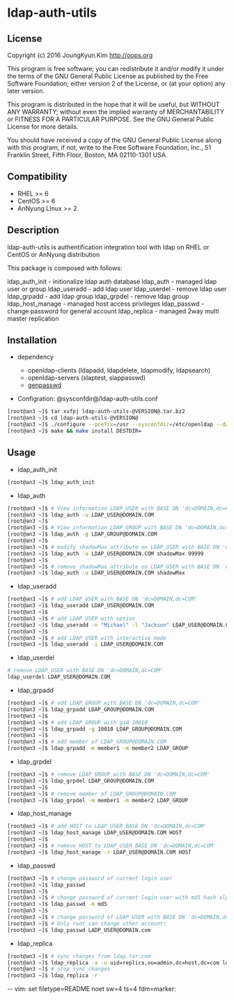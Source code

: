 ldap-auth-utils
====

## License

Copyright (c) 2016 JoungKyun.Kim <http://oops.org>

This program is free software; you can redistribute it and/or modify
it under the terms of the GNU General Public License as published by
the Free Software Foundation; either version 2 of the License, or
(at your option) any later version.

This program is distributed in the hope that it will be useful,
but WITHOUT ANY WARRANTY; without even the implied warranty of
MERCHANTABILITY or FITNESS FOR A PARTICULAR PURPOSE.  See the
GNU General Public License for more details.

You should have received a copy of the GNU General Public License along
with this program; if not, write to the Free Software Foundation, Inc.,
51 Franklin Street, Fifth Floor, Boston, MA 02110-1301 USA.

## Compatibility
 * RHEL >= 6
 * CentOS >= 6
 * AnNyung LInux >= 2

## Description

ldap-auth-utils is authentification integration tool with ldap
on RHEL or CentOS or AnNyung distribution

This package is composed with follows:

   ldap_auth_init     - initionalize ldap auth database
   ldap_auth          - managed ldap user or group
   ldap_useradd       - add ldap user
   ldap_userdel       - remove ldap user
   ldap_grpadd        - add ldap group
   ldap_grpdel        - remove ldap group
   ldap_host_manage   - managed host access privileges
   ldap_passwd        - change password for general account
   ldap_replica       - managed 2way multi master replication

## Installation

  * dependency
    * openldap-clients (ldapadd, ldapdelete, ldapmodify, ldapsearch)
    * openldap-servers (slaptest, slappasswd)
    * [genpasswd](https://github.com/Joungkyun/genpasswd)

  * Configration: @sysconfdir@/ldap-auth-utils.conf

```bash
[root@an3 ~]$ tar xvfpj ldap-auth-utils-@VERSION@.tar.bz2
[root@an3 ~]$ cd ldap-auth-utils-@VERSION@
[root@an3 ~]$ ./configure --prefix=/usr --sysconfdir=/etc/openldap --datadir=/usr/share
[root@an3 ~]$ make && make install DESTDIR=
```
## Usage

  * ldap_auth_init
   ```bash
[root@an3 ~]$ ldap_auth_init
```
  * ldap_auth
   ```bash
[root@an3 ~]$ # View information LDAP_USER with BASE DN 'dc=DOMAIN,dc=COM'
[root@an3 ~]$ ldap_auth -u LDAP_USER@DOMAIN.COM
[root@an3 ~]$
[root@an3 ~]$ # View information LDAP_GROUP with BASE DN 'dc=DOMAIN,dc=COM'
[root@an3 ~]$ ldap_auth -g LDAP_GROUP@DOMAIN.COM
[root@an3 ~]$
[root@an3 ~]$ # modify shadowMax attribute on LDAP_USER with BASE DN 'dc=DOMAIN,dc=COM'
[root@an3 ~]$ ldap_auth -u LDAP_USER@DOMAIN.COM shadowMax 99999
[root@an3 ~]$
[root@an3 ~]$ # remove shadowMax attribute on LDAP_USER with BASE DN 'dc=DOMAIN,dc=COM'
[root@an3 ~]$ ldap_auth -u LDAP_USER@DOMAIN.COM shadowMax

```
  * ldap_useradd
   ```bash
[root@an3 ~]$ # add LDAP_USER with BASE DN 'dc=DOMAIN,dc=COM'
[root@an3 ~]$ ldap_useradd LDAP_USER@DOMAIN.COM
[root@an3 ~]$
[root@an3 ~]$ # add LDAP_USER with option
[root@an3 ~]$ ldap_useradd -n "Michael" -l "Jackson" LDAP_USER@DOMAIN.COM
[root@an3 ~]$
[root@an3 ~]$ # add LDAP_USER with interactive mode
[root@an3 ~]$ ldap_useradd -i LDAP_USER@DOMAIN.COM
```
  * ldap_userdel
   ```bash
# remove LDAP_USER with BASE DN 'dc=DOMAIN,dc=COM'
ldap_userdel LDAP_USER@DOMAIN.COM
```
  * ldap_grpadd
   ```bash
[root@an3 ~]$ # add LDAP_GROUP with BASE DN 'dc=DOMAIN,dc=COM'
[root@an3 ~]$ ldap_grpadd LDAP_GROUP@DOMAIN.COM
[root@an3 ~]$
[root@an3 ~]$ # add LDAP_GROUP with gid 10010
[root@an3 ~]$ ldap_grpadd -g 10010 LDAP_GROUP@DOMAIN.COM
[root@an3 ~]$
[root@an3 ~]$ # add member of LDAP_GROUP@DOMAIN.COM
[root@an3 ~]$ ldap_grpadd -m member1 -m member2 LDAP_GROUP
```
  * ldap_grpdel
   ```bash
[root@an3 ~]$ # remove LDAP_GROUP with BASE DN 'dc=DOMAIN,dc=COM'
[root@an3 ~]$ ldap_grpdel LDAP_GROUP@DOMAIN.COM
[root@an3 ~]$
[root@an3 ~]$ # remove member of LDAP_GROUP@DOMAIN.COM
[root@an3 ~]$ ldap_grpdel -m member1 -m member2 LDAP_GROUP
```
  * ldap_host_manage
   ```bash
[root@an3 ~]$ # add HOST to LDAP_USER BASE DN 'dc=DOMAIN,dc=COM'
[root@an3 ~]$ ldap_host_manage LDAP_USER@DOMAIN.COM HOST
[root@an3 ~]$
[root@an3 ~]$ # remove HOST to LDAP_USER BASE DN 'dc=DOMAIN,dc=COM'
[root@an3 ~]$ ldap_host_manage -r LDAP_USER@DOMAIN.COM HOST
```
  * ldap_passwd
   ```bash
[root@an3 ~]$ # change password of current login user
[root@an3 ~]$ ldap_passwd
[root@an3 ~]$
[root@an3 ~]$ # change password of current login user with md5 hash algorithm
[root@an3 ~]$ ldap_passwd -m md5
[root@an3 ~]$
[root@an3 ~]$ # change password of LDAP_USER with BASE DN 'dc=DOMAIN,dc=COM'
[root@an3 ~]$ # Only root can change other account!
[root@an3 ~]$ ldap_passwd LADP_USER@DOMAIN.com
```
  * ldap_replica
   ```bash
[root@an3 ~]$ # sync changes from ldap.tar.com
[root@an3 ~]$ ldap_replica -a -u uid=replica,ou=admin,dc=host,dc=com ldap.target.com
[root@an3 ~]$ # stop sync changes
[root@an3 ~]$ ldap_replica -r
```

--
vim: set filetype=README noet sw=4 ts=4 fdm=marker:

